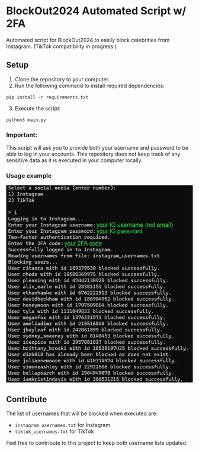 # BlockOut2024 Automated Script w/ 2FA

Automated script for BlockOut2024 to easily block celebrities from Instagram. (TikTok compatibility in progress.)


## Setup

1. Clone the repository to your computer.
2. Run the following command to install required dependencies:

```shell
pip install -r requirements.txt
```

3. Execute the script:
```shell 
python3 main.py
```


### **Important**:
This script will ask you to provide both your username and password to be able to log in your accounts. 
This repository does not keep track of any sensitive data as it is executed in your computer locally. 


### Usage example

![example.jpg](resources/example.jpg)

## Contribute

The list of usernames that will be blocked when executed are:

- `instagram_usernames.txt` for Instagram
- `tiktok_usernames.txt` for TikTok

Feel free to contribute to this project to keep both username lists updated.
